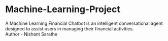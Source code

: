 # Machine-Learning-Project
A Machine Learning Financial Chatbot is an intelligent conversational agent designed to assist users in managing their financial activities. 
<br>
Author - Nishant Sarathe